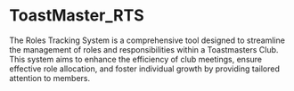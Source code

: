 # ToastMaster_RTS
The Roles Tracking System is a comprehensive tool designed to streamline the management of roles and responsibilities within a Toastmasters Club. This system aims to enhance the efficiency of club meetings, ensure effective role allocation, and foster individual growth by providing tailored attention to members.
